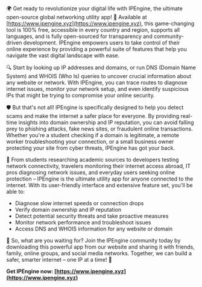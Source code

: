 🌍️ Get ready to revolutionize your digital life with IPEngine, the ultimate open-source global networking utility app! 🚀️ Available at [https://www.ipengine.xyz](https://www.ipengine.xyz), this game-changing tool is 100% free, accessible in every country and region, supports all languages, and is fully open-sourced for transparency and community-driven development. IPEngine empowers users to take control of their online experience by providing a powerful suite of features that help you navigate the vast digital landscape with ease.

🔍️ Start by looking up IP addresses and domains, or run DNS (Domain Name System) and WHOIS (Who Is) queries to uncover crucial information about any website or network. With IPEngine, you can trace routes to diagnose internet issues, monitor your network setup, and even identify suspicious IPs that might be trying to compromise your online security.

🛡️️ But that's not all! IPEngine is specifically designed to help you detect scams and make the internet a safer place for everyone. By providing real-time insights into domain ownership and IP reputation, you can avoid falling prey to phishing attacks, fake news sites, or fraudulent online transactions. Whether you're a student checking if a domain is legitimate, a remote worker troubleshooting your connection, or a small business owner protecting your site from cyber threats, IPEngine has got your back.

📡️ From students researching academic sources to developers testing network connectivity, travelers monitoring their internet access abroad, IT pros diagnosing network issues, and everyday users seeking online protection – IPEngine is the ultimate utility app for anyone connected to the internet. With its user-friendly interface and extensive feature set, you'll be able to:

* Diagnose slow internet speeds or connection drops
* Verify domain ownership and IP reputation
* Detect potential security threats and take proactive measures
* Monitor network performance and troubleshoot issues
* Access DNS and WHOIS information for any website or domain

💪️ So, what are you waiting for? Join the IPEngine community today by downloading this powerful app from our website and sharing it with friends, family, online groups, and social media networks. Together, we can build a safer, smarter internet – one IP at a time! 🚀️

**Get IPEngine now: [https://www.ipengine.xyz](https://www.ipengine.xyz)**